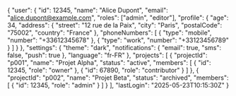 {
  "user": {
    "id": 12345,
    "name": "Alice Dupont",
    "email": "alice.dupont@example.com",
    "roles": ["admin", "editor"],
    "profile": {
      "age": 34,
      "address": {
        "street": "12 rue de la Paix",
        "city": "Paris",
        "postalCode": "75002",
        "country": "France"
      },
      "phoneNumbers": [
        { "type": "mobile", "number": "+33612345678" },
        { "type": "work", "number": "+33123456789" }
      ]
    }
  },
  "settings": {
    "theme": "dark",
    "notifications": {
      "email": true,
      "sms": false,
      "push": true
    },
    "language": "fr-FR"
  },
  "projects": [
    {
      "projectId": "p001",
      "name": "Projet Alpha",
      "status": "active",
      "members": [
        { "id": 12345, "role": "owner" },
        { "id": 67890, "role": "contributor" }
      ]
    },
    {
      "projectId": "p002",
      "name": "Projet Beta",
      "status": "archived",
      "members": [
        { "id": 12345, "role": "admin" }
      ]
    }
  ],
  "lastLogin": "2025-05-23T10:15:30Z"
}